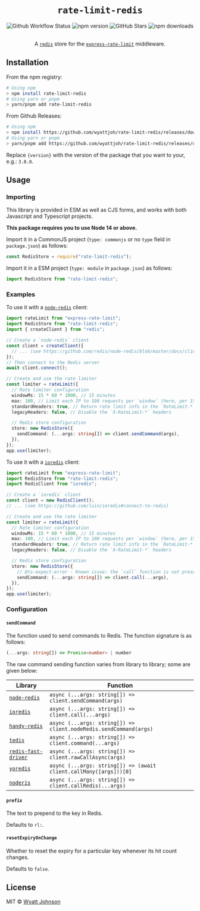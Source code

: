 # <div align="center"> `rate-limit-redis` </div>

<div align="center">
	<img alt="Github Workflow Status" src="https://img.shields.io/github/workflow/status/wyattjoh/rate-limit-redis/CI"/>
	<img alt="npm version" src="https://img.shields.io/npm/v/rate-limit-redis.svg"/>
	<img alt="GitHub Stars" src="https://img.shields.io/github/stars/wyattjoh/rate-limit-redis"/>
	<img alt="npm downloads" src="https://img.shields.io/npm/dm/rate-limit-redis"/>
</div>

<br>

<div align="center">

A [`redis`](https://github.com/redis/redis) store for the
[`express-rate-limit`](https://github.com/nfriedly/express-rate-limit)
middleware.

</div>

## Installation

From the npm registry:

```sh
# Using npm
> npm install rate-limit-redis
# Using yarn or pnpm
> yarn/pnpm add rate-limit-redis
```

From Github Releases:

```sh
# Using npm
> npm install https://github.com/wyattjoh/rate-limit-redis/releases/download/v{version}/rate-limit-redis.tgz
# Using yarn or pnpm
> yarn/pnpm add https://github.com/wyattjoh/rate-limit-redis/releases/download/v{version}/rate-limit-redis.tgz
```

Replace `{version}` with the version of the package that you want to your, e.g.:
`3.0.0`.

## Usage

### Importing

This library is provided in ESM as well as CJS forms, and works with both
Javascript and Typescript projects.

**This package requires you to use Node 14 or above.**

Import it in a CommonJS project (`type: commonjs` or no `type` field in
`package.json`) as follows:

```ts
const RedisStore = require("rate-limit-redis");
```

Import it in a ESM project (`type: module` in `package.json`) as follows:

```ts
import RedisStore from "rate-limit-redis";
```

### Examples

To use it with a [`node-redis`](https://github.com/redis/node-redis) client:

```ts
import rateLimit from "express-rate-limit";
import RedisStore from "rate-limit-redis";
import { createClient } from "redis";

// Create a `node-redis` client
const client = createClient({
  // ... (see https://github.com/redis/node-redis/blob/master/docs/client-configuration.md)
});
// Then connect to the Redis server
await client.connect();

// Create and use the rate limiter
const limiter = rateLimit({
  // Rate limiter configuration
  windowMs: 15 * 60 * 1000, // 15 minutes
  max: 100, // Limit each IP to 100 requests per `window` (here, per 15 minutes)
  standardHeaders: true, // Return rate limit info in the `RateLimit-*` headers
  legacyHeaders: false, // Disable the `X-RateLimit-*` headers

  // Redis store configuration
  store: new RedisStore({
    sendCommand: (...args: string[]) => client.sendCommand(args),
  }),
});
app.use(limiter);
```

To use it with a [`ioredis`](https://github.com/luin/ioredis) client:

```ts
import rateLimit from "express-rate-limit";
import RedisStore from "rate-limit-redis";
import RedisClient from "ioredis";

// Create a `ioredis` client
const client = new RedisClient();
// ... (see https://github.com/luin/ioredis#connect-to-redis)

// Create and use the rate limiter
const limiter = rateLimit({
  // Rate limiter configuration
  windowMs: 15 * 60 * 1000, // 15 minutes
  max: 100, // Limit each IP to 100 requests per `window` (here, per 15 minutes)
  standardHeaders: true, // Return rate limit info in the `RateLimit-*` headers
  legacyHeaders: false, // Disable the `X-RateLimit-*` headers

  // Redis store configuration
  store: new RedisStore({
    // @ts-expect-error - Known issue: the `call` function is not present in @types/ioredis
    sendCommand: (...args: string[]) => client.call(...args),
  }),
});
app.use(limiter);
```

### Configuration

#### `sendCommand`

The function used to send commands to Redis. The function signature is as
follows:

```ts
(...args: string[]) => Promise<number> | number
```

The raw command sending function varies from library to library; some are given
below:

| Library                                                            | Function                                                          |
| ------------------------------------------------------------------ | ----------------------------------------------------------------- |
| [`node-redis`](https://github.com/redis/node-redis)                | `async (...args: string[]) => client.sendCommand(args)`           |
| [`ioredis`](https://github.com/luin/ioredis)                       | `async (...args: string[]) => client.call(...args)`               |
| [`handy-redis`](https://github.com/mmkal/handy-redis)              | `async (...args: string[]) => client.nodeRedis.sendCommand(args)` |
| [`tedis`](https://github.com/silkjs/tedis)                         | `async (...args: string[]) => client.command(...args)`            |
| [`redis-fast-driver`](https://github.com/h0x91b/redis-fast-driver) | `async (...args: string[]) => client.rawCallAsync(args)`          |
| [`yoredis`](https://github.com/djanowski/yoredis)                  | `async (...args: string[]) => (await client.callMany([args]))[0]` |
| [`noderis`](https://github.com/wallneradam/noderis)                | `async (...args: string[]) => client.callRedis(...args)`          |

#### `prefix`

The text to prepend to the key in Redis.

Defaults to `rl:`.

#### `resetExpiryOnChange`

Whether to reset the expiry for a particular key whenever its hit count changes.

Defaults to `false`.

## License

MIT © [Wyatt Johnson](https://github.com/wyattjoh)
